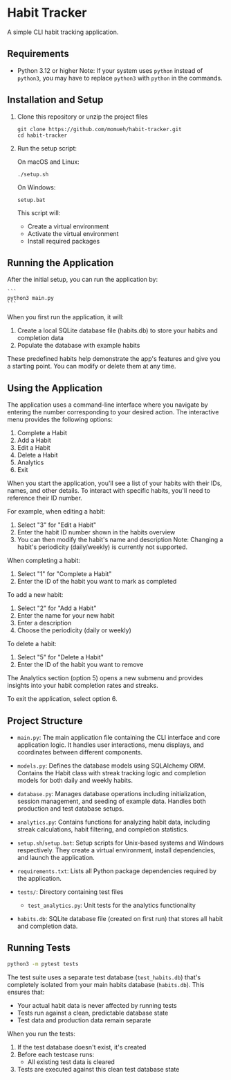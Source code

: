 # Habit Tracker

A simple CLI habit tracking application.

## Requirements

-   Python 3.12 or higher
    Note: If your system uses `python` instead of `python3`, you may have to replace `python3` with `python` in the commands.

## Installation and Setup

1. Clone this repository or unzip the project files

    ```
    git clone https://github.com/momueh/habit-tracker.git
    cd habit-tracker
    ```

2. Run the setup script:

    On macOS and Linux:

    ```
    ./setup.sh
    ```

    On Windows:

    ```
    setup.bat
    ```

    This script will:

    - Create a virtual environment
    - Activate the virtual environment
    - Install required packages

## Running the Application

After the initial setup, you can run the application by:

    ```
    python3 main.py
    ```

When you first run the application, it will:

1. Create a local SQLite database file (habits.db) to store your habits and completion data
2. Populate the database with example habits

These predefined habits help demonstrate the app's features and give you a starting point. You can modify or delete them at any time.

## Using the Application

The application uses a command-line interface where you navigate by entering the number corresponding to your desired action. The interactive menu provides the following options:

1. Complete a Habit
2. Add a Habit
3. Edit a Habit
4. Delete a Habit
5. Analytics
6. Exit

When you start the application, you'll see a list of your habits with their IDs, names, and other details. To interact with specific habits, you'll need to reference their ID number.

For example, when editing a habit:

1. Select "3" for "Edit a Habit"
2. Enter the habit ID number shown in the habits overview
3. You can then modify the habit's name and description
   Note: Changing a habit's periodicity (daily/weekly) is currently not supported.

When completing a habit:

1. Select "1" for "Complete a Habit"
2. Enter the ID of the habit you want to mark as completed

To add a new habit:

1. Select "2" for "Add a Habit"
2. Enter the name for your new habit
3. Enter a description
4. Choose the periodicity (daily or weekly)

To delete a habit:

1. Select "5" for "Delete a Habit"
2. Enter the ID of the habit you want to remove

The Analytics section (option 5) opens a new submenu and provides insights into your habit completion rates and streaks.

To exit the application, select option 6.

## Project Structure

-   `main.py`: The main application file containing the CLI interface and core application logic. It handles user interactions, menu displays, and coordinates between different components.

-   `models.py`: Defines the database models using SQLAlchemy ORM. Contains the Habit class with streak tracking logic and completion models for both daily and weekly habits.

-   `database.py`: Manages database operations including initialization, session management, and seeding of example data. Handles both production and test database setups.

-   `analytics.py`: Contains functions for analyzing habit data, including streak calculations, habit filtering, and completion statistics.

-   `setup.sh`/`setup.bat`: Setup scripts for Unix-based systems and Windows respectively. They create a virtual environment, install dependencies, and launch the application.

-   `requirements.txt`: Lists all Python package dependencies required by the application.

-   `tests/`: Directory containing test files

    -   `test_analytics.py`: Unit tests for the analytics functionality

-   `habits.db`: SQLite database file (created on first run) that stores all habit and completion data.

## Running Tests

```bash
python3 -m pytest tests
```

The test suite uses a separate test database (`test_habits.db`) that's completely isolated from your main habits database (`habits.db`). This ensures that:

-   Your actual habit data is never affected by running tests
-   Tests run against a clean, predictable database state
-   Test data and production data remain separate

When you run the tests:

1. If the test database doesn't exist, it's created
2. Before each testcase runs:
    - All existing test data is cleared
3. Tests are executed against this clean test database state
